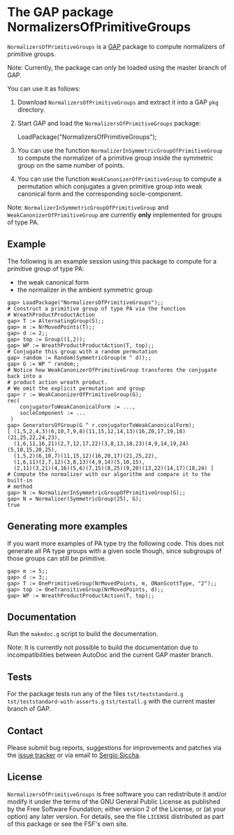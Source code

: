 # The GAP package NormalizersOfPrimitiveGroups

`NormalizersOfPrimitiveGroups` is a [GAP](https://www.gap-system.org/) package
to compute normalizers of primitive groups.

Note: Currently, the package can only be loaded using the master branch of GAP.

You can use it as follows:

1. Download `NormalizersOfPrimitiveGroups` and extract it into a GAP `pkg`
   directory.

2. Start GAP and load the `NormalizersOfPrimitiveGroups` package:

    LoadPackage("NormalizersOfPrimitiveGroups");

3. You can use the function `NormalizerInSymmetricGroupOfPrimitiveGroup` to
   compute the normalizer of a primitive group inside the symmetric group on
   the same number of points.

4. You can use the function `WeakCanonizerOfPrimitiveGroup` to compute a
   permutation which conjugates a given primitive group into weak canonical
   form and the corresponding socle-component.

Note: `NormalizerInSymmetricGroupOfPrimitiveGroup` and
`WeakCanonizerOfPrimitiveGroup` are currently **only** implemented for groups
of type PA.

## Example

The following is an example session using this package to compute for a
primitive group of type PA:
- the weak canonical form
- the normalizer in the ambient symmetric group

```
gap> LoadPackage("NormalizersOfPrimitiveGroups");;
# Construct a primitive group of type PA via the function
# WreathProductProductAction
gap> T := AlternatingGroup(5);;
gap> m := NrMovedPoints(T);;
gap> d := 2;;
gap> top := Group((1,2));
gap> WP := WreathProductProductAction(T, top);;
# Conjugate this group with a random permutation
gap> random := Random(SymmetricGroup(m ^ d));;
gap> G := WP ^ random;;
# Notice how WeakCanonizerOfPrimitiveGroup transforms the conjugate back into a
# product action wreath product.
# We omit the explicit permutation and group
gap> r := WeakCanonizerOfPrimitiveGroup(G);
rec(
    conjugatorToWeakCanonicalForm := ...,
    socleComponent := ...
 )
gap> GeneratorsOfGroup(G ^ r.conjugatorToWeakCanonicalForm);
[ (1,5,2,4,3)(6,10,7,9,8)(11,15,12,14,13)(16,20,17,19,18)(21,25,22,24,23),
  (1,6,11,16,21)(2,7,12,17,22)(3,8,13,18,23)(4,9,14,19,24)(5,10,15,20,25),
  (1,5,2)(6,10,7)(11,15,12)(16,20,17)(21,25,22),
  (1,6,11)(2,7,12)(3,8,13)(4,9,14)(5,10,15),
  (2,11)(3,21)(4,16)(5,6)(7,15)(8,25)(9,20)(13,22)(14,17)(18,24) ]
# Compute the normalizer with our algorithm and compare it to the built-in
# method
gap> N := NormalizerInSymmetricGroupOfPrimitiveGroup(G);;
gap> N = Normalizer(SymmetricGroup(25), G);
true
```

## Generating more examples
If you want more examples of PA type try the following code.
This does not generate all PA type groups with a given socle though, since
subgroups of those groups can still be primitive.
```
gap> m := 5;;
gap> d := 3;;
gap> T := OnePrimitiveGroup(NrMovedPoints, m, ONanScottType, "2");;
gap> top := OneTransitiveGroup(NrMovedPoints, d);;
gap> WP := WreathProductProductAction(T, top);;
```

## Documentation

Run the `makedoc.g` script to build the documentation.

Note: It is currently not possible to build the documentation due to
incompatibilities between AutoDoc and the current GAP master branch.

## Tests

For the package tests run any of the files
`tst/teststandard.g`
`tst/teststandard-with-asserts.g`
`tst/testall.g`
with the current master branch of GAP.

## Contact

Please submit bug reports, suggestions for improvements and patches via the
[issue tracker](https://github.com/ssiccha/NormalizersOfPrimitiveGroups/issues)
or via email to
[Sergio Siccha](mailto:sergio@mathb.rwth-aachen.de).

## License

`NormalizersOfPrimitiveGroups` is free software you can redistribute it and/or
modify it under the terms of the GNU General Public License as published by the
Free Software Foundation; either version 2 of the License, or (at your option)
any later version. For details, see the file `LICENSE` distributed as part of
this package or see the FSF's own site.
